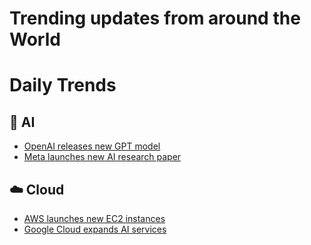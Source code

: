# Trending updates from around the World

# Daily Trends

## 🧠 AI
- [OpenAI releases new GPT model](https://example.com)
- [Meta launches new AI research paper](https://example.com)

## ☁️ Cloud
- [AWS launches new EC2 instances](https://example.com)
- [Google Cloud expands AI services](https://example.com)
